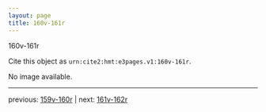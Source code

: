 ```yaml
---
layout: page
title: 160v-161r
---
```


160v-161r

Cite this object as `urn:cite2:hmt:e3pages.v1:160v-161r`.

No image available. 



---

previous: [159v-160r](../159v-160r/) | next: [161v-162r](../161v-162r/)